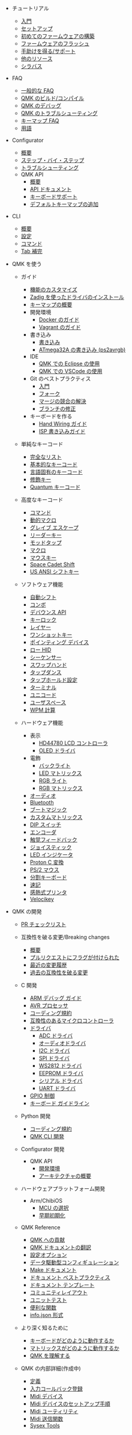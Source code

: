 * チュートリアル
  * [入門](tutorial.md)
  * [セットアップ](tutorial_getting_started.md)
  * [初めてのファームウェアの構築](tutorial_building_firmware.md)
  * [ファームウェアのフラッシュ](tutorial_flashing.md)
  * [手助けを得る/サポート](support.md)
  * [他のリソース](tutorial_learn_more_resources.md)
  * [シラバス](syllabus.md)

* FAQ
  * [一般的な FAQ](faq_general.md)
  * [QMK のビルド/コンパイル](faq_build.md)
  * [QMK のデバッグ](faq_debug.md)
  * [QMK のトラブルシューティング](faq_misc.md)
  * [キーマップ FAQ](faq_keymap.md)
  * [用語](reference_glossary.md)

* Configurator
  * [概要](tutorial_building_firmware_configurator.md)
  * [ステップ・バイ・ステップ](configurator_step_by_step.md)
  * [トラブルシューティング](configurator_troubleshooting.md)
  * QMK API
    * [概要](api_overview.md)
    * [API ドキュメント](api_docs.md)
    * [キーボードサポート](reference_configurator_support.md)
    * [デフォルトキーマップの追加](configurator_default_keymaps.md)

* CLI
    * [概要](cli.md)
    * [設定](cli_configuration.md)
    * [コマンド](cli_commands.md)
    * [Tab 補完](cli_tab_complete.md)

* QMK を使う
  * ガイド
    * [機能のカスタマイズ](custom_quantum_functions.md)
    * [Zadig を使ったドライバのインストール](driver_installation_zadig.md)
    * [キーマップの概要](keymap.md)
    * 開発環境
      * [Docker のガイド](getting_started_docker.md)
      * [Vagrant のガイド](getting_started_vagrant.md)
    * 書き込み
      * [書き込み](flashing.md)
      * [ATmega32A の書き込み (ps2avrgb)](flashing_bootloadhid.md)
    * IDE
      * [QMK での Eclipse の使用](other_eclipse.md)
      * [QMK での VSCode の使用](other_vscode.md)
    * Git のベストプラクティス
      * [入門](tutorial_git_best_practices.md)
      * [フォーク](tutorial_git_using_your_master_branch.md)
      * [マージの競合の解決](tutorial_git_resolving_merge_conflicts.md)
      * [ブランチの修正](tutorial_git_resynchronize_a_branch.md)
    * キーボードを作る
      * [Hand Wiring ガイド](hand_wire.md)
      * [ISP 書き込みガイド](isp_flashing_guide.md)

  * 単純なキーコード
    * [完全なリスト](keycodes.md)
    * [基本的なキーコード](keycodes_basic.md)
    * [言語固有のキーコード](reference_keymap_extras.md)
    * [修飾キー](feature_advanced_keycodes.md)
    * [Quantum キーコード](quantum_keycodes.md)

  * 高度なキーコード
    * [コマンド](feature_command.md)
    * [動的マクロ](feature_dynamic_macros.md)
    * [グレイブ エスケープ](feature_grave_esc.md)
    * [リーダーキー](feature_leader_key.md)
    * [モッドタップ](mod_tap.md)
    * [マクロ](feature_macros.md)
    * [マウスキー](feature_mouse_keys.md)
    * [Space Cadet Shift](feature_space_cadet.md)
    * [US ANSI シフトキー](keycodes_us_ansi_shifted.md)

  * ソフトウェア機能
    * [自動シフト](feature_auto_shift.md)
    * [コンボ](feature_combo.md)
    * [デバウンス API](feature_debounce_type.md)
    * [キーロック](feature_key_lock.md)
    * [レイヤー](feature_layers.md)
    * [ワンショットキー](one_shot_keys.md)
    * [ポインティング デバイス](feature_pointing_device.md)
    * [ロー HID](feature_rawhid.md)
    * [シーケンサー](feature_sequencer.md)
    * [スワップハンド](feature_swap_hands.md)
    * [タップダンス](feature_tap_dance.md)
    * [タップホールド設定](tap_hold.md)
    * [ターミナル](feature_terminal.md)
    * [ユニコード](feature_unicode.md)
    * [ユーザスペース](feature_userspace.md)
    * [WPM 計算](feature_wpm.md)

  * ハードウェア機能
    * 表示
      * [HD44780 LCD コントローラ](feature_hd44780.md)
      * [OLED ドライバ](feature_oled_driver.md)
    * 電飾
      * [バックライト](feature_backlight.md)
      * [LED マトリックス](feature_led_matrix.md)
      * [RGB ライト](feature_rgblight.md)
      * [RGB マトリックス](feature_rgb_matrix.md)
    * [オーディオ](feature_audio.md)
    * [Bluetooth](feature_bluetooth.md)
    * [ブートマジック](feature_bootmagic.md)
    * [カスタムマトリックス](custom_matrix.md)
    * [DIP スイッチ](feature_dip_switch.md)
    * [エンコーダ](feature_encoders.md)
    * [触覚フィードバック](feature_haptic_feedback.md)
    * [ジョイスティック](feature_joystick.md)
    * [LED インジケータ](feature_led_indicators.md)
    * [Proton C 変換](proton_c_conversion.md)
    * [PS/2 マウス](feature_ps2_mouse.md)
    * [分割キーボード](feature_split_keyboard.md)
    * [速記](feature_stenography.md)
    * [感熱式プリンタ](feature_thermal_printer.md)
    * [Velocikey](feature_velocikey.md)

* QMK の開発
  * [PR チェックリスト](pr_checklist.md)
  * 互換性を破る変更/Breaking changes
    * [概要](breaking_changes.md)
    * [プルリクエストにフラグが付けられた](breaking_changes_instructions.md)
    * [最近の変更履歴](ChangeLog/20210227.md "QMK v0.12.0 - 2021 Feb 27")
    * [過去の互換性を破る変更](breaking_changes_history.md)

  * C 開発
    * [ARM デバッグ ガイド](arm_debugging.md)
    * [AVR プロセッサ](hardware_avr.md)
    * [コーディング規約](coding_conventions_c.md)
    * [互換性のあるマイクロコントローラ](compatible_microcontrollers.md)
    * [ドライバ](hardware_drivers.md)
      * [ADC ドライバ](adc_driver.md)
      * [オーディオドライバ](audio_driver.md)
      * [I2C ドライバ](i2c_driver.md)
      * [SPI ドライバ](spi_driver.md)
      * [WS2812 ドライバ](ws2812_driver.md)
      * [EEPROM ドライバ](eeprom_driver.md)
      * [シリアル ドライバ](serial_driver.md)
      * [UART ドライバ](uart_driver.md)
    * [GPIO 制御](internals_gpio_control.md)
    * [キーボード ガイドライン](hardware_keyboard_guidelines.md)

  * Python 開発
    * [コーディング規約](coding_conventions_python.md)
    * [QMK CLI 開発](cli_development.md)

  * Configurator 開発
    * QMK API
      * [開発環境](api_development_environment.md)
      * [アーキテクチャの概要](api_development_overview.md)

  * ハードウェアプラットフォーム開発
    * Arm/ChibiOS
      * [MCU の選択](platformdev_selecting_arm_mcu.md)
      * [早期初期化](platformdev_chibios_earlyinit.md)

  * QMK Reference
    * [QMK への貢献](contributing.md)
    * [QMK ドキュメントの翻訳](translating.md)
    * [設定オプション](config_options.md)
    * [データ駆動型コンフィギュレーション](data_driven_config.md)
    * [Make ドキュメント](getting_started_make_guide.md)
    * [ドキュメント ベストプラクティス](documentation_best_practices.md)
    * [ドキュメント テンプレート](documentation_templates.md)
    * [コミュニティレイアウト](feature_layouts.md)
    * [ユニットテスト](unit_testing.md)
    * [便利な関数](ref_functions.md)
    * [info.json 形式](reference_info_json.md)

  * より深く知るために
    * [キーボードがどのように動作するか](how_keyboards_work.md)
    * [マトリックスがどのように動作するか](how_a_matrix_works.md)
    * [QMK を理解する](understanding_qmk.md)

  * QMK の内部詳細(作成中)
    * [定義](internals_defines.md)
    * [入力コールバック登録](internals_input_callback_reg.md)
    * [Midi デバイス](internals_midi_device.md)
    * [Midi デバイスのセットアップ手順](internals_midi_device_setup_process.md)
    * [Midi ユーティリティ](internals_midi_util.md)
    * [Midi 送信関数](internals_send_functions.md)
    * [Sysex Tools](internals_sysex_tools.md)
